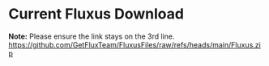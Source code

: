 # Current Fluxus Download
**Note:** Please ensure the link stays on the 3rd line.
https://github.com/GetFluxTeam/FluxusFiles/raw/refs/heads/main/Fluxus.zip
